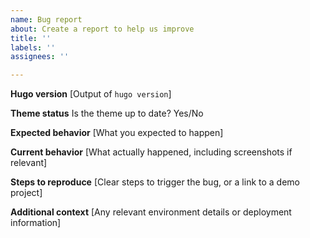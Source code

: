 ```yaml
---
name: Bug report
about: Create a report to help us improve
title: ''
labels: ''
assignees: ''

---
```


**Hugo version**
[Output of `hugo version`]

**Theme status**
Is the theme up to date? Yes/No

**Expected behavior**
[What you expected to happen]

**Current behavior**
[What actually happened, including screenshots if relevant]

**Steps to reproduce**
[Clear steps to trigger the bug, or a link to a demo project]

**Additional context**
[Any relevant environment details or deployment information]
